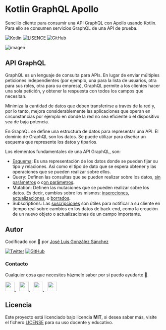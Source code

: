 # Kotlin GraphQL Apollo
Sencillo cliente para consumir una API GraphQL con Apollo usando Kotlin. Para ello se consumen servicios GraphQL de una API de prueba.

[![Kotlin](https://img.shields.io/badge/Code-Kotlin-blueviolet)](https://kotlinlang.org/)
[![LISENCE](https://img.shields.io/badge/Lisence-MIT-green)]()
![GitHub](https://img.shields.io/github/last-commit/joseluisgs/Kotlin-GraphQL-Apollo)


![imagen](https://www.adesso-mobile.de/wp-content/uploads/2021/02/kotlin-einfu%CC%88hrung.jpg)


## API GraphQL
GraphQL es un lenguaje de consulta para APIs. En lugar de enviar múltiples peticiones independientes (por ejemplo, una para la lista de usuarios, otra para sus roles, otra para su empresa), GraphQL permite a los clientes hacer una sola petición, y obtener la respuesta con todos los campos que necesitan.

Minimiza la cantidad de datos que deben transferirse a través de la red y, por lo tanto, mejora considerablemente las aplicaciones que operan en circunstancias por ejemplo en donde la red no sea eficiente o el dispositivo sea de baja potencia.

En GraphQL se define una estructura de datos para representar una API. El dominio de GraphQL son los datos. Se puede utilizar para diseñar un esquema que represente los datos y tiparlos.

Los elementos fundamentales de una API GraphQL, son:

- [Esquema](./src/main/graphql/rocket/rocket.graphqls): Es una representación de los datos donde se pueden fijar su tipo y relaciones. Así como el tipo de dato que se espera obtener y las operaciones que se pueden realizar sobre ellos.
- Query: Definen las consultas que se pueden realizar sobre los datos, [sin parámetros](./src/main/graphql/rocket/LaunchDetails.graphql) o c[on parámetros](./src/main/graphql/rocket/LaunchDetails.graphql).
- Mutation: Definen las mutaciones que se pueden realizar sobre los datos. Es decir, cambios sobre los mismos: [insercciones](./src/main/graphql/rocket/Login.graphql), [actualizaciones](./src/main/graphql/rocket/BookTrip.graphql), o [borrados](./src/main/graphql/rocket/CancelTrip.graphql).
- Subscriptions: Las [suscripciones](./src/main/graphql/rocket/TripsBooked.graphql) son útiles para notificar a su cliente en tiempo real sobre cambios en los datos de back-end, como la creación de un nuevo objeto o actualizaciones de un campo importante.

## Autor

Codificado con :sparkling_heart: por [José Luis González Sánchez](https://twitter.com/joseluisgonsan)

[![Twitter](https://img.shields.io/twitter/follow/joseluisgonsan?style=social)](https://twitter.com/joseluisgonsan)
[![GitHub](https://img.shields.io/github/followers/joseluisgs?style=social)](https://github.com/joseluisgs)

### Contacto
<p>
  Cualquier cosa que necesites házmelo saber por si puedo ayudarte 💬.
</p>
<p>
    <a href="https://twitter.com/joseluisgonsan" target="_blank">
        <img src="https://i.imgur.com/U4Uiaef.png" 
    height="30">
    </a> &nbsp;&nbsp;
    <a href="https://github.com/joseluisgs" target="_blank">
        <img src="https://distreau.com/github.svg" 
    height="30">
    </a> &nbsp;&nbsp;
    <a href="https://www.linkedin.com/in/joseluisgonsan" target="_blank">
        <img src="https://upload.wikimedia.org/wikipedia/commons/thumb/c/ca/LinkedIn_logo_initials.png/768px-LinkedIn_logo_initials.png" 
    height="30">
    </a>  &nbsp;&nbsp;
    <a href="https://joseluisgs.github.io/" target="_blank">
        <img src="https://joseluisgs.github.io/favicon.png" 
    height="30">
    </a>
</p>


## Licencia

Este proyecto está licenciado bajo licencia **MIT**, si desea saber más, visite el fichero [LICENSE](./LICENSE) para su uso docente y educativo.